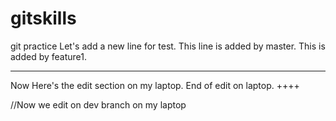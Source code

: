 # gitskills
git practice
Let's add a new line for test.
This line is added by master.
This is added by feature1.

****
Now Here's the edit section on my laptop.
End of edit on laptop.
++++

//Now we edit on dev branch on my laptop
